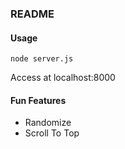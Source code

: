 ### README

#### Usage

`node server.js`

Access at localhost:8000


#### Fun Features

* Randomize
* Scroll To Top